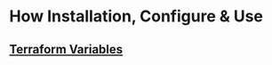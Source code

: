 # How Installation, Configure & Use

## [Terraform Variables](https://spacelift.io/blog/terraform-tfvars)


